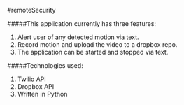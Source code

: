 #remoteSecurity

#####This application currently has three features:
1. Alert user of any detected motion via text.
2. Record motion and upload the video to a dropbox repo.
3. The application can be started and stopped via text. 

#####Technologies used: 
1. Twilio API
2. Dropbox API
3. Written in Python
